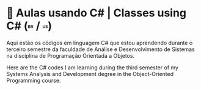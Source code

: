 <h1>💠 Aulas usando C# | Classes using C# (<sup><sub><b><span style="font-size: 10px; font-family: Arial, sans-serif;">BR</span></b></sub></sup> / <sup><sub><b><span style="font-size: 10px; font-family: Arial, sans-serif;">US</span></b></sub></sup>)</h1>

  <p>Aqui estão os códigos em linguagem C# que estou aprendendo durante o terceiro semestre da faculdade de Análise e Desenvolvimento de Sistemas na disciplina de Programação Orientada a Objetos.</p>
  <p>Here are the C# codes I am learning during the third semester of my Systems Analysis and Development degree in the Object-Oriented Programming course.</p>

